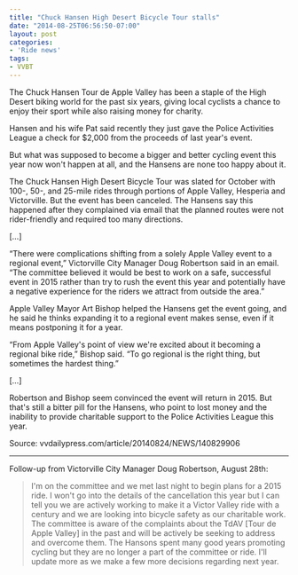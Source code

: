 ```yaml
---
title: "Chuck Hansen High Desert Bicycle Tour stalls"
date: "2014-08-25T06:56:50-07:00"
layout: post
categories:
- 'Ride news'
tags:
- VVBT
---
```


The Chuck Hansen Tour de Apple Valley has been a staple of the High Desert biking world for the past six years, giving local cyclists a chance to enjoy their sport while also raising money for charity.

Hansen and his wife Pat said recently they just gave the Police Activities League a check for $2,000 from the proceeds of last year's event.

But what was supposed to become a bigger and better cycling event this year now won't happen at all, and the Hansens are none too happy about it.

The Chuck Hansen High Desert Bicycle Tour was slated for October with 100-, 50-, and 25-mile rides through portions of Apple Valley, Hesperia and Victorville. But the event has been canceled. The Hansens say this happened after they complained via email that the planned routes were not rider-friendly and required too many directions.

\[…\]

“There were complications shifting from a solely Apple Valley event to a regional event,” Victorville City Manager Doug Robertson said in an email. “The committee believed it would be best to work on a safe, successful event in 2015 rather than try to rush the event this year and potentially have a negative experience for the riders we attract from outside the area.”

Apple Valley Mayor Art Bishop helped the Hansens get the event going, and he said he thinks expanding it to a regional event makes sense, even if it means postponing it for a year.

“From Apple Valley's point of view we're excited about it becoming a regional bike ride,” Bishop said. “To go regional is the right thing, but sometimes the hardest thing.”

\[…\]

Robertson and Bishop seem convinced the event will return in 2015. But that's still a bitter pill for the Hansens, who point to lost money and the inability to provide charitable support to the Police Activities League this year.

Source: vvdailypress.com/article/20140824/NEWS/140829906

---

Follow-up from Victorville City Manager Doug Robertson, August 28th:

> I'm on the committee and we met last night to begin plans for a 2015 ride. I won't go into the details of the cancellation this year but I can tell you we are actively working to make it a Victor Valley ride with a century and we are looking into bicycle safety as our charitable work. The committee is aware of the complaints about the TdAV \[Tour de Apple Valley\] in the past and will be actively be seeking to address and overcome them. The Hansons spent many good years promoting cycling but they are no longer a part of the committee or ride. I'll update more as we make a few more decisions regarding next year.